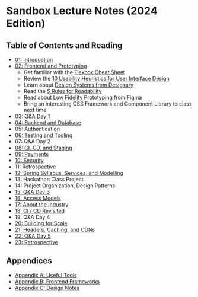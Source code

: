 # Sandbox Lecture Notes (2024 Edition)

## Table of Contents and Reading

- [01: Introduction](./01-Introduction.md)
- [02: Frontend and Prototyping](./02-Frontend-and-Prototyping.md)
  - Get familiar with the
    [Flexbox Cheat Sheet](https://css-tricks.com/snippets/css/a-guide-to-flexbox/)
  - Review the
    [10 Usability Heuristics for User Interface Design](https://www.nngroup.com/articles/ten-usability-heuristics/)
  - Learn about
    [Design Systems from Designary](https://blog.designary.com/p/spacing-systems-and-scales-ui-design)
  - Read the [5 Rules for Readability](https://winterpm.com/#)
  - Read about
    [Low Fidelity Prototyping](https://www.figma.com/resource-library/low-fidelity-prototyping/)
    from Figma
  - Bring an interesting CSS Framework and Component Library to class next time.
- [03: Q&A Day 1](./03-QnA-Day-1.md)
- [04: Backend and Database](./04-Backend-and-Database.md)
- 05: Authentication
- [06: Testing and Tooling](./06-Testing-and-Tooling.md)
- 07: Q&A Day 2
- [08: CI, CD, and Staging](./08-CI-CD-Staging.md)
- [09: Payments](./09-Payments.md)
- [10: Security](./10-Security.md)
- 11: Retrospective
- [12: Spring Syllabus, Services, and Modelling](./12-Spring-Syllabus-Services-Modelling.md)
- 13: Hackathon Class Project
- 14: Project Organization, Design Patterns
- [15: Q&A Day 3](./15-QnA-Day-3.md)
- [16: Access Models](./16-Access-Models.md)
- [17: About the Industry](./17-About-the-Industry.md)
- [18: CI / CD Revisited](./18-CI-Revisited.md)
- 19: Q&A Day 4
- [20: Building for Scale](./19-Building-for-Scale.md)
- [21: Headers, Caching, and CDNs](./20-Headers-Caching-CDNs.md)
- [22: Q&A Day 5](./22-QnA-Day-4.md)
- [23: Retrospective](./23-Retrospective.md)

## Appendices

- [Appendix A: Useful Tools](./appendix/A-Tools.md)
- [Appendix B: Frontend Frameworks](./appendix/B-Frontend-Frameworks.md)
- [Appendix C: Design Notes](./appendix/C-Design-Notes.md)
